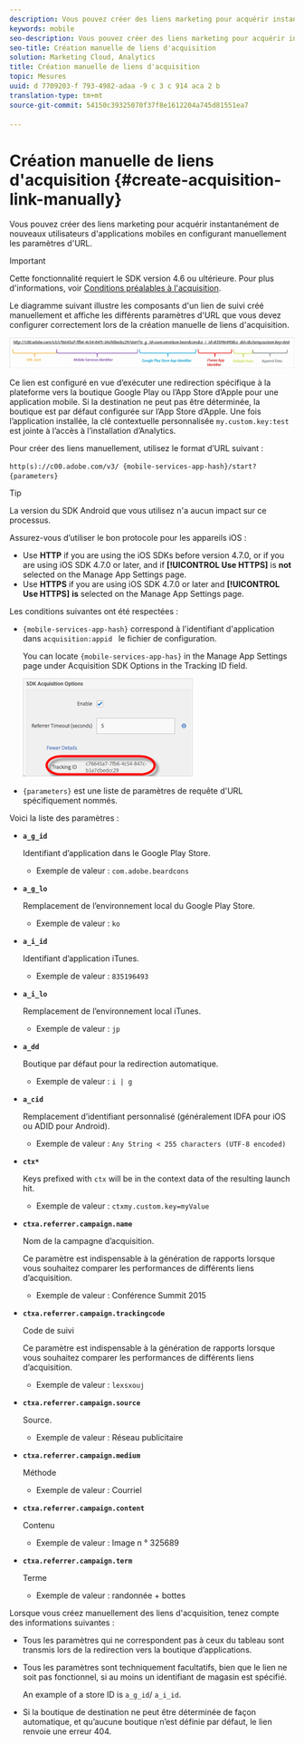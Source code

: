 ```yaml
---
description: Vous pouvez créer des liens marketing pour acquérir instantanément de nouveaux utilisateurs d'applications mobiles en configurant manuellement les paramètres d'URL.
keywords: mobile
seo-description: Vous pouvez créer des liens marketing pour acquérir instantanément de nouveaux utilisateurs d'applications mobiles en configurant manuellement les paramètres d'URL.
seo-title: Création manuelle de liens d'acquisition
solution: Marketing Cloud, Analytics
title: Création manuelle de liens d'acquisition
topic: Mesures
uuid: d 7709203-f 793-4982-adaa -9 c 3 c 914 aca 2 b
translation-type: tm+mt
source-git-commit: 54150c39325070f37f8e1612204a745d81551ea7

---
```



# Création manuelle de liens d'acquisition {#create-acquisition-link-manually}

Vous pouvez créer des liens marketing pour acquérir instantanément de nouveaux utilisateurs d'applications mobiles en configurant manuellement les paramètres d'URL.

>[!IMPORTANT]
>
>Cette fonctionnalité requiert le SDK version 4.6 ou ultérieure. Pour plus d'informations, voir [Conditions préalables à l'acquisition](/help/using/acquisition-main/c-acquisition-prerequisites.md).

Le diagramme suivant illustre les composants d'un lien de suivi créé manuellement et affiche les différents paramètres d'URL que vous devez configurer correctement lors de la création manuelle de liens d'acquisition.

![](assets/acquisition_url.png)

Ce lien est configuré en vue d’exécuter une redirection spécifique à la plateforme vers la boutique Google Play ou l’App Store d’Apple pour une application mobile. Si la destination ne peut pas être déterminée, la boutique est par défaut configurée sur l’App Store d’Apple. Une fois l’application installée, la clé contextuelle personnalisée `my.custom.key:test` est jointe à l’accès à l’installation d’Analytics.

Pour créer des liens manuellement, utilisez le format d’URL suivant :

`http(s)://c00.adobe.com/v3/ {mobile-services-app-hash}/start? {parameters}`

>[!TIP]
>
>La version du SDK Android que vous utilisez n'a aucun impact sur ce processus.

Assurez-vous d’utiliser le bon protocole pour les appareils iOS :

* Use **HTTP** if you are using the iOS SDKs before version 4.7.0, or if you are using iOS SDK 4.7.0 or later, and if **[!UICONTROL Use HTTPS]** is **not** selected on the Manage App Settings page.
* Use **HTTPS** if you are using iOS SDK 4.7.0 or later and **[!UICONTROL Use HTTPS]** **is** selected on the Manage App Settings page.

Les conditions suivantes ont été respectées :

* `{mobile-services-app-hash}` correspond à l'identifiant d'application dans `acquisition:appid ` le fichier de configuration.

   You can locate `{mobile-services-app-has}` in the Manage App Settings page under Acquisition SDK Options in the Tracking ID field.

   ![](assets/tracking-id.png)

* `{parameters}` est une liste de paramètres de requête d'URL spécifiquement nommés.

Voici la liste des paramètres :

* **`a_g_id`**

   Identifiant d’application dans le Google Play Store.

   * Exemple de valeur : `com.adobe.beardcons`

* **`a_g_lo`**

   Remplacement de l’environnement local du Google Play Store.

   * Exemple de valeur : `ko`

* **`a_i_id`**

   Identifiant d’application iTunes.

   * Exemple de valeur : `835196493`

* **`a_i_lo`**

   Remplacement de l’environnement local iTunes.

   * Exemple de valeur : `jp`

* **`a_dd`**

   Boutique par défaut pour la redirection automatique.

   * Exemple de valeur : `i | g`

* **`a_cid`**

   Remplacement d’identifiant personnalisé (généralement IDFA pour iOS ou ADID pour Android).

   * Exemple de valeur : `Any String < 255 characters (UTF-8 encoded)`

* **`ctx*`**

   Keys prefixed with `ctx` will be in the context data of the resulting launch hit.

   * Exemple de valeur : `ctxmy.custom.key=myValue`

* **`ctxa.referrer.campaign.name`**

   Nom de la campagne d’acquisition.

   Ce paramètre est indispensable à la génération de rapports lorsque vous souhaitez comparer les performances de différents liens d’acquisition.

   * Exemple de valeur : Conférence Summit 2015

* **`ctxa.referrer.campaign.trackingcode`**

   Code de suivi

   Ce paramètre est indispensable à la génération de rapports lorsque vous souhaitez comparer les performances de différents liens d’acquisition.

   * Exemple de valeur : `lexsxouj`

* **`ctxa.referrer.campaign.source`**

   Source.

   * Exemple de valeur : Réseau publicitaire

* **`ctxa.referrer.campaign.medium`**

   Méthode

   * Exemple de valeur : Courriel

* **`ctxa.referrer.campaign.content`**

   Contenu

   * Exemple de valeur : Image n ° 325689

* **`ctxa.referrer.campaign.term`**

   Terme

   * Exemple de valeur : randonnée + bottes


Lorsque vous créez manuellement des liens d'acquisition, tenez compte des informations suivantes :

* Tous les paramètres qui ne correspondent pas à ceux du tableau sont transmis lors de la redirection vers la boutique d’applications.
* Tous les paramètres sont techniquement facultatifs, bien que le lien ne soit pas fonctionnel, si au moins un identifiant de magasin est spécifié.

   An example of a store ID is `a_g_id`/ `a_i_id`.

* Si la boutique de destination ne peut être déterminée de façon automatique, et qu’aucune boutique n’est définie par défaut, le lien renvoie une erreur 404.

